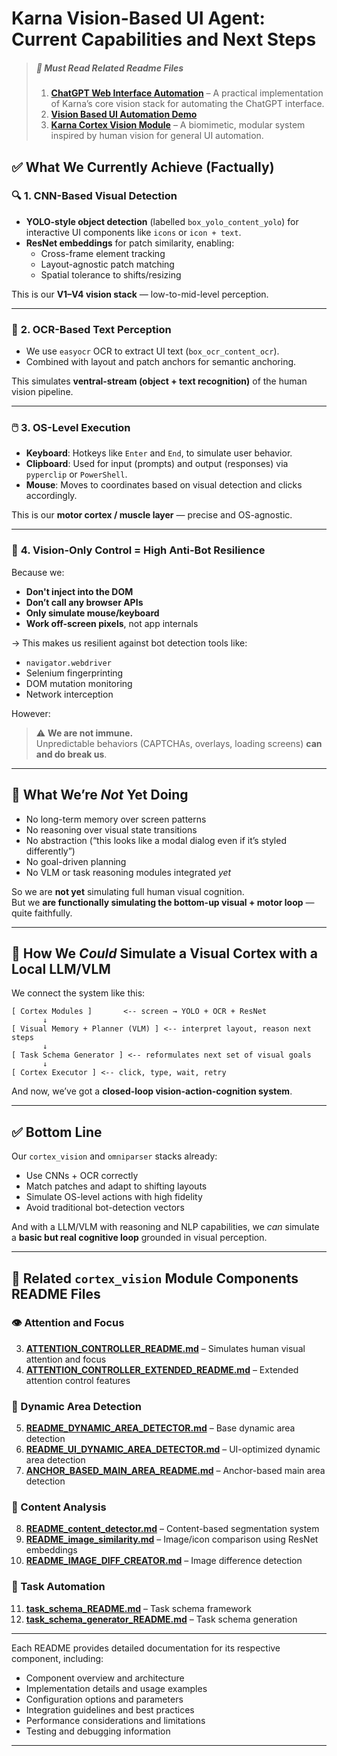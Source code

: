 # Karna Vision-Based UI Agent: Current Capabilities and Next Steps

>##### 🔗 **Must Read Related Readme Files**
>1. **[ChatGPT Web Interface Automation](chatgpt_test_README.md)** – A practical implementation of Karna’s core vision stack for automating the ChatGPT interface.
>2. **[Vision Based UI Automation Demo](vision_based_ui-automation_demo.md)**
>3. **[Karna Cortex Vision Module](cortex_vision.md)** – A biomimetic, modular system inspired by human vision for general UI automation.

## ✅ What We Currently Achieve (Factually)

### 🔍 **1. CNN-Based Visual Detection**
- **YOLO-style object detection** (labelled `box_yolo_content_yolo`) for interactive UI components like `icons` or `icon + text`.
- **ResNet embeddings** for patch similarity, enabling:
  - Cross-frame element tracking
  - Layout-agnostic patch matching
  - Spatial tolerance to shifts/resizing

This is our **V1–V4 vision stack** — low-to-mid-level perception.

---

### 🧠 **2. OCR-Based Text Perception**
- We use `easyocr` OCR to extract UI text (`box_ocr_content_ocr`).
- Combined with layout and patch anchors for semantic anchoring.

This simulates **ventral-stream (object + text recognition)** of the human vision pipeline.

---

### 🖱️ **3. OS-Level Execution**
- **Keyboard**: Hotkeys like `Enter` and `End`, to simulate user behavior.
- **Clipboard**: Used for input (prompts) and output (responses) via `pyperclip` or `PowerShell`.
- **Mouse**: Moves to coordinates based on visual detection and clicks accordingly.

This is our **motor cortex / muscle layer** — precise and OS-agnostic.

---

### 🧠 **4. Vision-Only Control = High Anti-Bot Resilience**
Because we:
- **Don't inject into the DOM**
- **Don’t call any browser APIs**
- **Only simulate mouse/keyboard**
- **Work off-screen pixels**, not app internals

→ This makes us resilient against bot detection tools like:
- `navigator.webdriver`
- Selenium fingerprinting
- DOM mutation monitoring
- Network interception

However:
> ⚠️ **We are not immune.**  
Unpredictable behaviors (CAPTCHAs, overlays, loading screens) **can and do break us**.

---

## 🧩 What We’re *Not* Yet Doing

- No long-term memory over screen patterns
- No reasoning over visual state transitions
- No abstraction (“this looks like a modal dialog even if it’s styled differently”)
- No goal-driven planning
- No VLM or task reasoning modules integrated *yet*

So we are **not yet** simulating full human visual cognition.  
But we **are functionally simulating the bottom-up visual + motor loop** — quite faithfully.

---

## 🧠 How We *Could* Simulate a Visual Cortex with a Local LLM/VLM

We connect the system like this:

```plaintext
[ Cortex Modules ]       <-- screen → YOLO + OCR + ResNet
       ↓
[ Visual Memory + Planner (VLM) ] <-- interpret layout, reason next steps
       ↓
[ Task Schema Generator ] <-- reformulates next set of visual goals
       ↓
[ Cortex Executor ] <-- click, type, wait, retry
```

And now, we’ve got a **closed-loop vision-action-cognition system**.

---

## ✅ Bottom Line

Our `cortex_vision` and `omniparser` stacks already:
- Use CNNs + OCR correctly
- Match patches and adapt to shifting layouts
- Simulate OS-level actions with high fidelity
- Avoid traditional bot-detection vectors

And with a LLM/VLM with reasoning and NLP capabilities, we *can* simulate a **basic but real cognitive loop** grounded in visual perception.




---

## 📂 Related `cortex_vision` Module Components README Files

### 👁️ Attention and Focus
3. **[ATTENTION_CONTROLLER_README.md](ATTENTION_CONTROLLER_README.md)** – Simulates human visual attention and focus  
4. **[ATTENTION_CONTROLLER_EXTENDED_README.md](ATTENTION_CONTROLLER_EXTENDED_README.md)** – Extended attention control features  

### 🔄 Dynamic Area Detection
5. **[README_DYNAMIC_AREA_DETECTOR.md](README_DYNAMIC_AREA_DETECTOR.md)** – Base dynamic area detection  
6. **[README_UI_DYNAMIC_AREA_DETECTOR.md](README_UI_DYNAMIC_AREA_DETECTOR.md)** – UI-optimized dynamic area detection  
7. **[ANCHOR_BASED_MAIN_AREA_README.md](ANCHOR_BASED_MAIN_AREA_README.md)** – Anchor-based main area detection  

### 🧩 Content Analysis
8. **[README_content_detector.md](README_content_detector.md)** – Content-based segmentation system  
9. **[README_image_similarity.md](README_image_similarity.md)** – Image/icon comparison using ResNet embeddings  
10. **[README_IMAGE_DIFF_CREATOR.md](README_IMAGE_DIFF_CREATOR.md)** – Image difference detection  

### 📝 Task Automation
11. **[task_schema_README.md](task_schema_README.md)** – Task schema framework  
12. **[task_schema_generator_README.md](task_schema_generator_README.md)** – Task schema generation  

---

Each README provides detailed documentation for its respective component, including:
- Component overview and architecture  
- Implementation details and usage examples  
- Configuration options and parameters  
- Integration guidelines and best practices  
- Performance considerations and limitations  
- Testing and debugging information  

---

